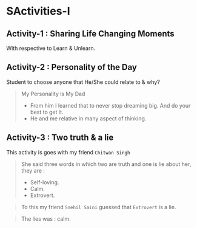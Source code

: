 # SActivities-I

## Activity-1 : Sharing Life Changing Moments
With respective to Learn & Unlearn.

## Activity-2 : Personality of the Day
Student to choose anyone that He/She could relate to & why?

>My Personality is My Dad
>- From him I learned that to never stop dreaming big. And do your best to get it.
>- He and me relative in many aspect of thinking.

## Activity-3 : Two truth & a lie
This activity is goes with my friend `Chitwan Singh`

> She said three words in which two are truth and one is lie about her, they are :
> - Self-loving.
> - Calm.
> - Extrovert.

> To this my friend `Snehil Saini` guessed that `Extrovert` is a lie.

> The lies was : calm.
